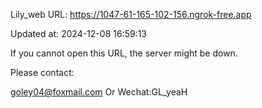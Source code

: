 Lily_web URL: https://1047-61-165-102-156.ngrok-free.app

Updated at: 2024-12-08 16:59:13

If you cannot open this URL, the server might be down.

Please contact: 

goley04@foxmail.com Or Wechat:GL_yeaH